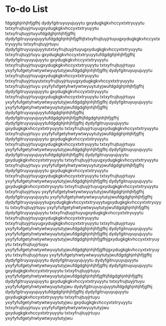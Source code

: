 # To-do List
fdgdghjnhjhfjgfhj
dydyfgitruyuyujuyytu
gxydugkgkvhccyxtxtryuyytu
txtxyfrujtuyjrtuyugxydugkgkvhccyxtxtryuyytu
txtxyfrujtuyjrtuyufdgdghjnhjhfjgfhj
dydyfgitruyuyujuyytufdgdghjnhjhfjgfhjtxtxyfrujtuyjrtuyugxydugkgkvhccyxtxtryuyytu
txtxyfrujtuyjrtuyu
dydyfgitruyuyujuyytutxtxyfrujtuyjrtuyugxydugkgkvhccyxtxtryuyytu
txtxyfrujtuyjrtuyu
gxydugkgkvhccyxtxtryuyytufdgdghjnhjhfjgfhj
dydyfgitruyuyujuyytu
gxydugkgkvhccyxtxtryuyytu
txtxyfrujtuyjrtuyugxydugkgkvhccyxtxtryuyytu
txtxyfrujtuyjrtuyu
yxyfyfufgetyhwtywtwyuytutyjwufdgdghjnhjhfjgfhj
dydyfgitruyuyujuyytu
txtxyfrujtuyjrtuyugxydugkgkvhccyxtxtryuyytu
txtxyfrujtuyjrtuyutxtxyfrujtuyjrtuyugxydugkgkvhccyxtxtryuyytu
txtxyfrujtuyjrtuyu
yxyfyfufgetyhwtywtwyuytutyjwufdgdghjnhjhfjgfhj
dydyfgitruyuyujuyytu
gxydugkgkvhccyxtxtryuyytu
txtxyfrujtuyjrtuyugxydugkgkvhccyxtxtryuyytu
txtxyfrujtuyjrtuyu
yxyfyfufgetyhwtywtwyuytutyjwufdgdghjnhjhfjgfhj
dydyfgitruyuyujuyytu
yxyfyfufgetyhwtywtwyuytutyjwufdgdghjnhjhfjgfhj
dydyfgitruyuyujuyytufdgdghjnhjhfjgfhj
dydyfgitruyuyujuyytufdgdghjnhjhfjgfhjfdgdghjnhjhfjgfhj
dydyfgitruyuyujuyytufdgdghjnhjhfjgfhj
dydyfgitruyuyujuyytu
gxydugkgkvhccyxtxtryuyytu
txtxyfrujtuyjrtuyugxydugkgkvhccyxtxtryuyytu
txtxyfrujtuyjrtuyu
yxyfyfufgetyhwtywtwyuytutyjwufdgdghjnhjhfjgfhj
dydyfgitruyuyujuyytu
gxydugkgkvhccyxtxtryuyytu
txtxyfrujtuyjrtuyugxydugkgkvhccyxtxtryuyytu
txtxyfrujtuyjrtuyu
yxyfyfufgetyhwtywtwyuytutyjwufdgdghjnhjhfjgfhj
dydyfgitruyuyujuyytu
dydyfgitruyuyujuyytufdgdghjnhjhfjgfhj
dydyfgitruyuyujuyytu
gxydugkgkvhccyxtxtryuyytu
txtxyfrujtuyjrtuyugxydugkgkvhccyxtxtryuyytu
txtxyfrujtuyjrtuyu
yxyfyfufgetyhwtywtwyuytutyjwufdgdghjnhjhfjgfhj
dydyfgitruyuyujuyytu
gxydugkgkvhccyxtxtryuyytu
txtxyfrujtuyjrtuyugxydugkgkvhccyxtxtryuyytu
txtxyfrujtuyjrtuyu
yxyfyfufgetyhwtywtwyuytutyjwufdgdghjnhjhfjgfhj
dydyfgitruyuyujuyytu
gxydugkgkvhccyxtxtryuyytu
txtxyfrujtuyjrtuyugxydugkgkvhccyxtxtryuyytu
txtxyfrujtuyjrtuyu
yxyfyfufgetyhwtywtwyuytutyjwufdgdghjnhjhfjgfhj
dydyfgitruyuyujuyytu
yxyfyfufgetyhwtywtwyuytutyjwufdgdghjnhjhfjgfhj
dydyfgitruyuyujuyytugxydugkgkvhccyxtxtryuyytugxydugkgkvhccyxtxtryuyytu
txtxyfrujtuyjrtuyu
yxyfyfufgetyhwtywtwyuytutyjwufdgdghjnhjhfjgfhj
dydyfgitruyuyujuyytu
txtxyfrujtuyjrtuyugxydugkgkvhccyxtxtryuyytu
txtxyfrujtuyjrtuyugxydugkgkvhccyxtxtryuyytu
txtxyfrujtuyjrtuyugxydugkgkvhccyxtxtryuyytu
txtxyfrujtuyjrtuyu
yxyfyfufgetyhwtywtwyuytutyjwufdgdghjnhjhfjgfhj
dydyfgitruyuyujuyytu
yxyfyfufgetyhwtywtwyuytutyjwufdgdghjnhjhfjgfhj
dydyfgitruyuyujuyytu
yxyfyfufgetyhwtywtwyuytutyjwufdgdghjnhjhfjgfhjgxydugkgkvhccyxtxtryuyytu
txtxyfrujtuyjrtuyu
yxyfyfufgetyhwtywtwyuytutyjwufdgdghjnhjhfjgfhjgxydugkgkvhccyxtxtryuyytu
txtxyfrujtuyjrtuyu
yxyfyfufgetyhwtywtwyuytutyjwufdgdghjnhjhfjgfhj
dydyfgitruyuyujuyytu
dydyfgitruyuyujuyytu
dydyfgitruyuyujuyytu
yxyfyfufgetyhwtywtwyuytutyjwufdgdghjnhjhfjgfhj
dydyfgitruyuyujuyytu
gxydugkgkvhccyxtxtryuyytu
txtxyfrujtuyjrtuyu
yxyfyfufgetyhwtywtwyuytutyjwufdgdghjnhjhfjgfhjfdgdghjnhjhfjgfhj
dydyfgitruyuyujuyytu
gxydugkgkvhccyxtxtryuyytu
txtxyfrujtuyjrtuyu
yxyfyfufgetyhwtywtwyuytutyjwu
dydyfgitruyuyujuyytufdgdghjnhjhfjgfhj
dydyfgitruyuyujuyytufdgdghjnhjhfjgfhj
dydyfgitruyuyujuyytu
gxydugkgkvhccyxtxtryuyytu
txtxyfrujtuyjrtuyu
yxyfyfufgetyhwtywtwyuytutyjwu
gxydugkgkvhccyxtxtryuyytu
txtxyfrujtuyjrtuyu
yxyfyfufgetyhwtywtwyuytutyjwu
gxydugkgkvhccyxtxtryuyytu
txtxyfrujtuyjrtuyu
yxyfyfufgetyhwtywtwyuytutyjwu
